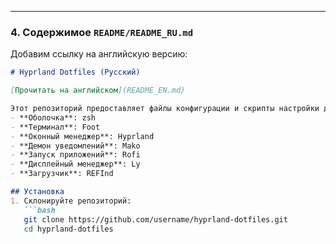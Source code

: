 
---

### **4. Содержимое `README/README_RU.md`**
Добавим ссылку на английскую версию:
```markdown
# Hyprland Dotfiles (Русский)

[Прочитать на английском](README_EN.md)

Этот репозиторий предоставляет файлы конфигурации и скрипты настройки для Arch Linux с:
- **Оболочка**: zsh
- **Терминал**: Foot
- **Оконный менеджер**: Hyprland
- **Демон уведомлений**: Mako
- **Запуск приложений**: Rofi
- **Дисплейный менеджер**: Ly
- **Загрузчик**: REFInd

## Установка
1. Склонируйте репозиторий:
   ```bash
   git clone https://github.com/username/hyprland-dotfiles.git
   cd hyprland-dotfiles
